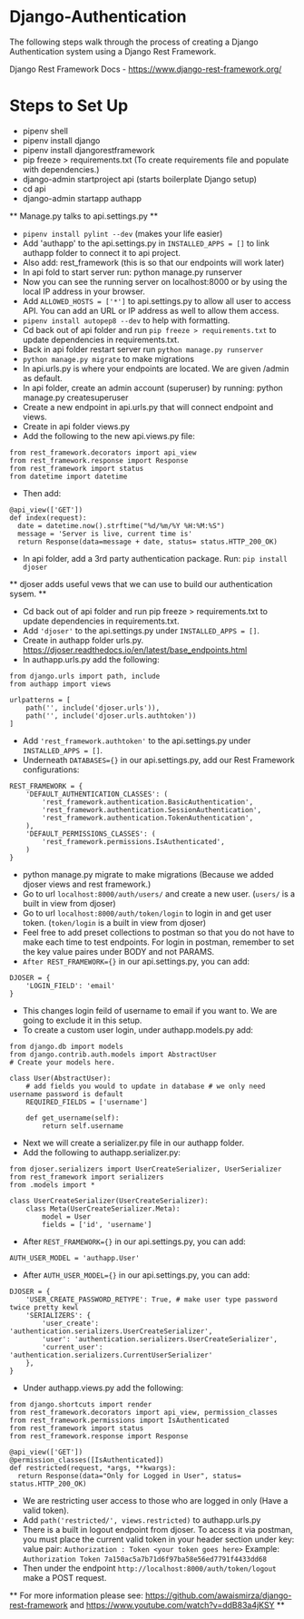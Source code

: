 # Django-Authentication
The following steps walk through the process of creating a Django Authentication system using a Django Rest Framework.

Django Rest Framework Docs - https://www.django-rest-framework.org/ 

# Steps to Set Up
* pipenv shell
* pipenv install django
* pipenv install djangorestframework
* pip freeze > requirements.txt (To create requirements file and populate with dependencies.)
* django-admin startproject api (starts boilerplate Django setup)
* cd api
* django-admin startapp authapp

** Manage.py talks to api.settings.py **

* `pipenv install pylint --dev` (makes your life easier)
* Add 'authapp' to the api.settings.py in `INSTALLED_APPS = []` to link authapp folder to connect it to api project.
* Also add: rest_framework (this is so that our endpoints will work later)
* In api fold to start server run: python manage.py runserver
* Now you can see the running server on localhost:8000 or by using the local IP address in your browser.
* Add `ALLOWED_HOSTS = ['*']` to api.settings.py to allow all user to access API. You can add an URL or IP address as well to allow them access.
* `pipenv install autopep8 --dev` to help with formatting.
* Cd back out of api folder and run `pip freeze > requirements.txt` to update dependencies in requirements.txt.
* Back in api folder restart server run `python manage.py runserver`
* `python manage.py migrate` to make migrations
* In api.urls.py is where your endpoints are located. We are given /admin as default.
* In api folder, create an admin account (superuser) by running: python manage.py createsuperuser
* Create a new endpoint in api.urls.py that will connect endpoint and views.
* Create in api folder views.py
* Add the following to the new api.views.py file:
```
from rest_framework.decorators import api_view
from rest_framework.response import Response
from rest_framework import status
from datetime import datetime
```
* Then add:
```
@api_view(['GET'])
def index(request):
  date = datetime.now().strftime("%d/%m/%Y %H:%M:%S")
  message = 'Server is live, current time is'
  return Response(data=message + date, status= status.HTTP_200_OK)
```
* In api folder, add a 3rd party authentication package. Run: `pip install djoser`

** djoser adds useful vews that we can use to build our authentication sysem. **

* Cd back out of api folder and run pip freeze > requirements.txt to update dependencies in requirements.txt.
* Add `'djoser'` to the api.settings.py under `INSTALLED_APPS = []`.
* Create in authapp folder urls.py. https://djoser.readthedocs.io/en/latest/base_endpoints.html
* In authapp.urls.py add the following:
```
from django.urls import path, include
from authapp import views

urlpatterns = [
    path('', include('djoser.urls')),
    path('', include('djoser.urls.authtoken'))
]
```
* Add `'rest_framework.authtoken'` to the api.settings.py under `INSTALLED_APPS = []`.
* Underneath `DATABASES={}` in our api.settings.py, add our Rest Framework configurations:
```
REST_FRAMEWORK = {
    'DEFAULT_AUTHENTICATION_CLASSES': (
        'rest_framework.authentication.BasicAuthentication',
        'rest_framework.authentication.SessionAuthentication',
        'rest_framework.authentication.TokenAuthentication',
    ),
    'DEFAULT_PERMISSIONS_CLASSES': (
        'rest_framework.permissions.IsAuthenticated',
    )
}
```
* python manage.py migrate to make migrations (Because we added djoser views and rest framework.)
* Go to url `localhost:8000/auth/users/` and create a new user. (`users/` is a built in view from djoser)
* Go to url `localhost:8000/auth/token/login` to login in and get user token. (`token/login` is a built in view from djoser)
* Feel free to add preset collections to postman so that you do not have to make each time to test endpoints. For login in postman, remember to set the key value paires under BODY and not PARAMS.
* `After REST_FRAMEWORK={}` in our api.settings.py, you can add:
```
DJOSER = {
    'LOGIN_FIELD': 'email'
}
```
* This changes login feild of username to email if you want to. We are going to exclude it in this setup.
* To create a custom user login, under authapp.models.py add:
```
from django.db import models
from django.contrib.auth.models import AbstractUser
# Create your models here.

class User(AbstractUser):
    # add fields you would to update in database # we only need username password is default
    REQUIRED_FIELDS = ['username']

    def get_username(self):
        return self.username
```
* Next we will create a serializer.py file in our authapp folder.
* Add the following to authapp.serializer.py:
```
from djoser.serializers import UserCreateSerializer, UserSerializer
from rest_framework import serializers
from .models import *

class UserCreateSerializer(UserCreateSerializer):
    class Meta(UserCreateSerializer.Meta):
        model = User
        fields = ['id', 'username']
```
* After `REST_FRAMEWORK={}` in our api.settings.py, you can add:
```
AUTH_USER_MODEL = 'authapp.User'
```
* After `AUTH_USER_MODEL={}` in our api.settings.py, you can add:
```
DJOSER = {
    'USER_CREATE_PASSWORD_RETYPE': True, # make user type password twice pretty kewl
    'SERIALIZERS': {
        'user_create': 'authentication.serializers.UserCreateSerializer',
        'user': 'authentication.serializers.UserCreateSerializer',
        'current_user': 'authentication.serializers.CurrentUserSerializer'
    },
}
```
* Under authapp.views.py add the following:
```
from django.shortcuts import render
from rest_framework.decorators import api_view, permission_classes
from rest_framework.permissions import IsAuthenticated
from rest_framework import status
from rest_framework.response import Response

@api_view(['GET'])
@permission_classes([IsAuthenticated])
def restricted(request, *args, **kwargs):
  return Response(data="Only for Logged in User", status= status.HTTP_200_OK)
```
* We are restricting user access to those who are logged in only (Have a valid token).
* Add ```path('restricted/', views.restricted)``` to authapp.urls.py
* There is a built in logout endpoint from djoser. To access it via postman, you must place the current valid token in your header section under key: value pair: ```Authorization : Token <your token goes here>``` Example: ```Authorization Token 7a150ac5a7b71d6f97ba58e56ed7791f4433dd68```
* Then under the endpoint `http://localhost:8000/auth/token/logout` make a POST request.

** For more information please see: https://github.com/awaismirza/django-rest-framework and https://www.youtube.com/watch?v=ddB83a4jKSY **